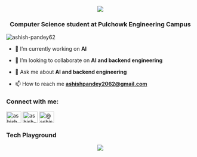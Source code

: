 <p align="center">
  <img src="https://capsule-render.vercel.app/api?type=waving&height=180&color=0:0f0f0f,100:2a5298&text=Ashish%20Pandey&fontColor=ffffff&fontAlignY=40&desc=AI%20%7C%20%20Backend%20Engineering&descAlignY=65" />
</p>
<h3 align="center">Computer Science student at Pulchowk Engineering Campus</h3>

<p align="left"> <img src="https://komarev.com/ghpvc/?username=ashish-pandey62&label=Profile%20views&color=0e75b6&style=plastic" alt="ashish-pandey62" /> </p>

- 🔭 I’m currently working on **AI**

- 👯 I’m looking to collaborate on **AI and backend engineering**

- 💬 Ask me about **AI and backend engineering**

- 📫 How to reach me **ashishpandey2062@gmail.com**

<h3 align="left">Connect with me:</h3>
<p align="left">
<a href="https://twitter.com/ashish_pan11098" target="blank"><img align="center" src="https://raw.githubusercontent.com/rahuldkjain/github-profile-readme-generator/master/src/images/icons/Social/twitter.svg" alt="ashish_pan11098" height="30" width="40" /></a>
<a href="https://linkedin.com/in/ashish-pandey-715200266" target="blank"><img align="center" src="https://raw.githubusercontent.com/rahuldkjain/github-profile-readme-generator/master/src/images/icons/Social/linked-in-alt.svg" alt="ashish-pandey-715200266" height="30" width="40" /></a>
<a href="https://medium.com/@ashishpandey2062" target="blank"><img align="center" src="https://raw.githubusercontent.com/rahuldkjain/github-profile-readme-generator/master/src/images/icons/Social/medium.svg" alt="@ashishpandey2062" height="30" width="40" /></a>
</p>

<h3 align="left">Tech Playground</h3>
<p align="center">
  <img src="https://skillicons.dev/icons?i=python,django,flask,opencv,tensorflow,pytorch,sklearn,mysql,git,c,cpp,react,js,html,css,tailwind" />
</p>
